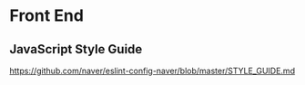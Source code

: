 # Front End

## JavaScript Style Guide
https://github.com/naver/eslint-config-naver/blob/master/STYLE_GUIDE.md
